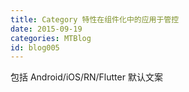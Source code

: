 ```yaml
---
title: Category 特性在组件化中的应用于管控
date: 2015-09-19
categories: MTBlog
id: blog005
---
```


包括 Android/iOS/RN/Flutter
默认文案